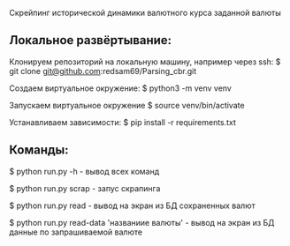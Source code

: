 Скрейпинг исторической динамики валютного курса заданной валюты

Локальное развёртывание:
--------------------------------------

Клонируем репозиторий на локальную машину, например через ssh:
$ git clone git@github.com:redsam69/Parsing_cbr.git

Создаем виртуальное окружение:
$ python3 -m venv venv

Запускаем виртуальное окружение
$ source venv/bin/activate

Устанавливаем зависимости:
$ pip install -r requirements.txt


Команды:
--------------------------------------

$ python run.py -h - вывод всех команд

$ python run.py scrap - запус скрапинга

$ python run.py read - вывод на экран из БД сохраненных валют

$ python run.py read-data 'названиие валюты' - вывод на экран из БД данные по запрашиваемой валюте
